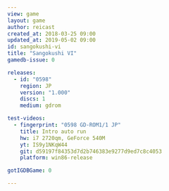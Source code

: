 ```yaml
---
view: game
layout: game
author: reicast
created_at: 2018-03-25 09:00
updated_at: 2019-05-02 09:00
id: sangokushi-vi
title: "Sangokushi VI"
gamedb-issue: 0

releases:
  - id: "0598"
    region: JP
    version: "1.000"
    discs: 1
    medium: gdrom

test-videos:
  - fingerprint: "0598 GD-ROM1/1 JP"
    title: Intro auto run
    hw: i7 2720qm, GeForce 540M
    yt: IS9y1NKqW44
    git: d59197f84353d7d2b746383e9277d9ed7c8c4053
    platform: win86-release

gotIGDBGame: 0

---
```

